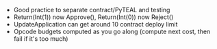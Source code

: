 - Good practice to separate contract/PyTEAL and testing
- Return(Int(1)) now Approve(), Return(Int(0)) now Reject()
- UpdateApplication can get around 10 contract deploy limit
- Opcode budgets computed as you go along (compute next cost, then fail if it's too much)